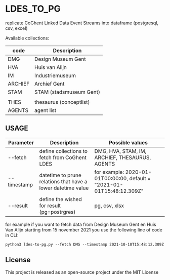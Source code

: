 # LDES_TO_PG

replicate CoGhent Linked Data Event Streams into dataframe (postgresql, csv, excel)

Available collections:

| code | Description |
|---------|-----------|
|DMG | Design Museum Gent|
|HVA | Huis van Alijn|
|IM | Industriemuseum|
|ARCHIEF | Archief Gent|
|STAM | STAM (stadsmuseum Gent)|
|||
|THES | thesaurus (conceptlist)|
|AGENTS | agent list|

## USAGE 

| Parameter | Description | Possible values |
|---------|-----------|----------|
|--fetch|define collections to fetch from CoGhent LDES |DMG, HVA, STAM, IM, ARCHIEF, THESAURUS, AGENTS|
|--timestamp |datetime to prune relations that have a lower datetime value |for example: 2020-01-01T00:00:00, default = "2021-01-01T15:48:12.309Z"|
|--result |define the wished for result (pg=postrgres)|pg, csv, xlsx|

for example if you want to fetch data from Design Museum Gent en Huis Van Alijn starting from 15 november 2021 you use the following line of code in CLI:

 `python3 ldes-to-pg.py --fetch DMG --timestamp 2021-10-10T15:48:12.309Z`

## License
This project is released as an open-source project under the MIT License
